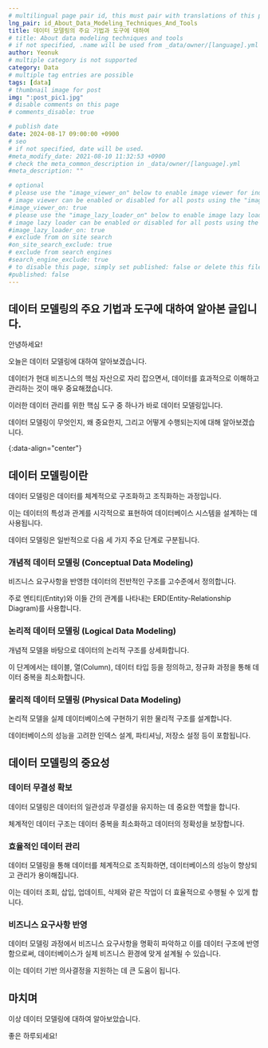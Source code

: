 ```yaml
---
# multilingual page pair id, this must pair with translations of this page. (This name must be unique)
lng_pair: id_About_Data_Modeling_Techniques_And_Tools
title: 데이터 모델링의 주요 기법과 도구에 대하여
# title: About data modeling techniques and tools
# if not specified, .name will be used from _data/owner/[language].yml
author: Yeonuk
# multiple category is not supported
category: Data
# multiple tag entries are possible
tags: [data]
# thumbnail image for post
img: ":post_pic1.jpg"
# disable comments on this page
# comments_disable: true

# publish date
date: 2024-08-17 09:00:00 +0900
# seo
# if not specified, date will be used.
#meta_modify_date: 2021-08-10 11:32:53 +0900
# check the meta_common_description in _data/owner/[language].yml
#meta_description: ""

# optional
# please use the "image_viewer_on" below to enable image viewer for individual pages or posts (_posts/ or [language]/_posts folders).
# image viewer can be enabled or disabled for all posts using the "image_viewer_posts: true" setting in _data/conf/main.yml.
#image_viewer_on: true
# please use the "image_lazy_loader_on" below to enable image lazy loader for individual pages or posts (_posts/ or [language]/_posts folders).
# image lazy loader can be enabled or disabled for all posts using the "image_lazy_loader_posts: true" setting in _data/conf/main.yml.
#image_lazy_loader_on: true
# exclude from on site search
#on_site_search_exclude: true
# exclude from search engines
#search_engine_exclude: true
# to disable this page, simply set published: false or delete this file
#published: false
---
```


<!-- outline-start -->

## 데이터 모델링의 주요 기법과 도구에 대하여 알아본 글입니다.

안녕하세요!

오늘은 데이터 모델링에 대하여 알아보겠습니다.

데이터가 현대 비즈니스의 핵심 자산으로 자리 잡으면서, 데이터를 효과적으로 이해하고 관리하는 것이 매우 중요해졌습니다.

이러한 데이터 관리를 위한 핵심 도구 중 하나가 바로 데이터 모델링입니다.

데이터 모델링이 무엇인지, 왜 중요한지, 그리고 어떻게 수행되는지에 대해 알아보겠습니다.

{:data-align="center"}

<!-- outline-end -->

## 데이터 모델링이란

데이터 모델링은 데이터를 체계적으로 구조화하고 조직화하는 과정입니다.

이는 데이터의 특성과 관계를 시각적으로 표현하여 데이터베이스 시스템을 설계하는 데 사용됩니다.

데이터 모델링은 일반적으로 다음 세 가지 주요 단계로 구분됩니다.

### 개념적 데이터 모델링 (Conceptual Data Modeling)

비즈니스 요구사항을 반영한 데이터의 전반적인 구조를 고수준에서 정의합니다.

주로 엔티티(Entity)와 이들 간의 관계를 나타내는 ERD(Entity-Relationship Diagram)를 사용합니다.

### 논리적 데이터 모델링 (Logical Data Modeling)

개념적 모델을 바탕으로 데이터의 논리적 구조를 상세화합니다.

이 단계에서는 테이블, 열(Column), 데이터 타입 등을 정의하고, 정규화 과정을 통해 데이터 중복을 최소화합니다.

### 물리적 데이터 모델링 (Physical Data Modeling)

논리적 모델을 실제 데이터베이스에 구현하기 위한 물리적 구조를 설계합니다.

데이터베이스의 성능을 고려한 인덱스 설계, 파티셔닝, 저장소 설정 등이 포함됩니다.

## 데이터 모델링의 중요성

### 데이터 무결성 확보

데이터 모델링은 데이터의 일관성과 무결성을 유지하는 데 중요한 역할을 합니다.

체계적인 데이터 구조는 데이터 중복을 최소화하고 데이터의 정확성을 보장합니다.

### 효율적인 데이터 관리

데이터 모델링을 통해 데이터를 체계적으로 조직화하면, 데이터베이스의 성능이 향상되고 관리가 용이해집니다.

이는 데이터 조회, 삽입, 업데이트, 삭제와 같은 작업이 더 효율적으로 수행될 수 있게 합니다.

### 비즈니스 요구사항 반영

데이터 모델링 과정에서 비즈니스 요구사항을 명확히 파악하고 이를 데이터 구조에 반영함으로써, 데이터베이스가 실제 비즈니스 환경에 맞게 설계될 수 있습니다.

이는 데이터 기반 의사결정을 지원하는 데 큰 도움이 됩니다.

## 마치며

이상 데이터 모델링에 대하여 알아보았습니다.

좋은 하루되세요!
